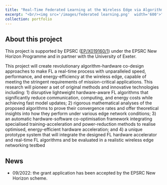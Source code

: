 ```yaml
---
title: "Real-Time Federated Learning at the Wireless Edge via Algorithm-Hardware Co-Design (EP/X019160/1)"
excerpt: "<br/><img src='/images/federated learning.png'  width='600'>"
collection: portfolio
---
```


## About this project
This project is supported by EPSRC ([EP/X019160/1](https://gow.epsrc.ukri.org/NGBOViewGrant.aspx?GrantRef=EP/X019160/1)) under the EPSRC New Horizon Programme and in partner with the University of Exeter.

This project will create revolutionary algorithm-hardware co-design approaches to make FL a real-time process with unparalleled speed, performance, and energy-efficiency at the wireless edge, capable of meeting the stringent requirements of mission-critical applications. This research will pioneer a set of original methods and innovative technologies including: 1) disruptive lightweight hardware-aware FL algorithms that significantly reduce communication, computing, and energy costs while achieving fast model updates; 2) rigorous mathematical analyses of the proposed algorithms to prove their convergence rates and offer theoretical insights into how they perform under various edge network conditions; 3) an automatic hardware-software co-optimisation framework integrating specialised training-acceleration and power-reduction methods to realise optimised, energy-efficient hardware acceleration; and 4) a unique prototype system that will integrate the designed FL hardware accelerator and real-time FL algorithms and be evaluated in a realistic wireless edge networking testbed

## News
- 09/2022: the grant application has been accepted by the EPSRC New Horizon scheme.